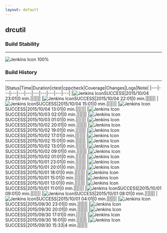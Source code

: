 ```yaml
---
layout: default
---
```

## drcutil
### Build Stability
___
![Jenkins Icon](http://jenkinshrg.github.io/images/48x48/health-80plus.png)
100%
  
### Build History
___
|Status|Time|Duration|<span class='badge'>ctest</span>|<span class='badge'>cppcheck</span>|Coverage|Changes|Logs|Note|
|---|---|---|---|---|---|---|---|---|---|
|![Jenkins Icon](http://jenkinshrg.github.io/images/24x24/blue.png)SUCCESS|2015/10/04 23:01|0 min.|||||||
|![Jenkins Icon](http://jenkinshrg.github.io/images/24x24/blue.png)SUCCESS|2015/10/04 22:01|0 min.|||||||
|![Jenkins Icon](http://jenkinshrg.github.io/images/24x24/blue.png)SUCCESS|2015/10/04 15:01|0 min.|||||||
|![Jenkins Icon](http://jenkinshrg.github.io/images/24x24/blue.png)SUCCESS|2015/10/04 13:01|0 min.|||||||
|![Jenkins Icon](http://jenkinshrg.github.io/images/24x24/blue.png)SUCCESS|2015/10/03 02:01|0 min.|||||||
|![Jenkins Icon](http://jenkinshrg.github.io/images/24x24/blue.png)SUCCESS|2015/10/03 01:01|0 min.|||||||
|![Jenkins Icon](http://jenkinshrg.github.io/images/24x24/blue.png)SUCCESS|2015/10/02 20:01|0 min.|||||||
|![Jenkins Icon](http://jenkinshrg.github.io/images/24x24/blue.png)SUCCESS|2015/10/02 19:01|0 min.|||||||
|![Jenkins Icon](http://jenkinshrg.github.io/images/24x24/blue.png)SUCCESS|2015/10/02 17:01|0 min.|||||||
|![Jenkins Icon](http://jenkinshrg.github.io/images/24x24/blue.png)SUCCESS|2015/10/02 15:01|0 min.|||||||
|![Jenkins Icon](http://jenkinshrg.github.io/images/24x24/blue.png)SUCCESS|2015/10/02 13:01|0 min.|||||||
|![Jenkins Icon](http://jenkinshrg.github.io/images/24x24/blue.png)SUCCESS|2015/10/02 09:01|0 min.|||||||
|![Jenkins Icon](http://jenkinshrg.github.io/images/24x24/blue.png)SUCCESS|2015/10/02 01:01|0 min.|||||||
|![Jenkins Icon](http://jenkinshrg.github.io/images/24x24/blue.png)SUCCESS|2015/10/01 23:01|0 min.|||||||
|![Jenkins Icon](http://jenkinshrg.github.io/images/24x24/blue.png)SUCCESS|2015/10/01 20:01|0 min.|||||||
|![Jenkins Icon](http://jenkinshrg.github.io/images/24x24/blue.png)SUCCESS|2015/10/01 18:01|0 min.|||||||
|![Jenkins Icon](http://jenkinshrg.github.io/images/24x24/blue.png)SUCCESS|2015/10/01 15:01|0 min.|||||||
|![Jenkins Icon](http://jenkinshrg.github.io/images/24x24/blue.png)SUCCESS|2015/10/01 13:01|0 min.|||||||
|![Jenkins Icon](http://jenkinshrg.github.io/images/24x24/blue.png)SUCCESS|2015/10/01 11:01|0 min.|||||||
|![Jenkins Icon](http://jenkinshrg.github.io/images/24x24/blue.png)SUCCESS|2015/10/01 09:01|0 min.|||||||
|![Jenkins Icon](http://jenkinshrg.github.io/images/24x24/blue.png)SUCCESS|2015/10/01 08:01|0 min.|||||||
|![Jenkins Icon](http://jenkinshrg.github.io/images/24x24/blue.png)SUCCESS|2015/10/01 04:01|0 min.|||||||
|![Jenkins Icon](http://jenkinshrg.github.io/images/24x24/blue.png)SUCCESS|2015/09/30 23:01|0 min.|||||||
|![Jenkins Icon](http://jenkinshrg.github.io/images/24x24/blue.png)SUCCESS|2015/09/30 20:01|0 min.|||||||
|![Jenkins Icon](http://jenkinshrg.github.io/images/24x24/blue.png)SUCCESS|2015/09/30 17:01|0 min.|||||||
|![Jenkins Icon](http://jenkinshrg.github.io/images/24x24/blue.png)SUCCESS|2015/09/30 16:01|0 min.|||||||
|![Jenkins Icon](http://jenkinshrg.github.io/images/24x24/blue.png)SUCCESS|2015/09/30 15:33|4 min.|||||||

